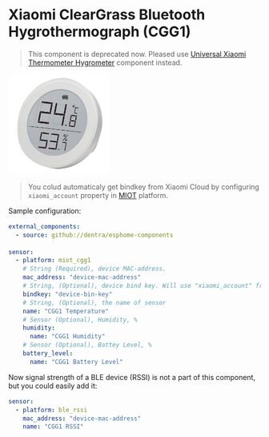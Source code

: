 # Xiaomi ClearGrass Bluetooth Hygrothermograph (CGG1)

> This component is deprecated now. Pleased use [Universal Xiaomi Thermometer Hygrometer](../miot_thermogigro/) component instead.

<img src="miot_cgg1.png" alt="CGG1" width="200"/>

> You colud automaticaly get bindkey from Xiaomi Cloud by configuring `xiaomi_account` property in [MIOT](../miot/) platform.

Sample configuration:
```yaml
external_components:
  - source: github://dentra/esphome-components

sensor:
  - platform: miot_cgg1
    # String (Required), device MAC-address.
    mac_address: "device-mac-address"
    # String, (Optional), device bind key. Will use "xiaomi_account" from "miot" if absent to automaticaly get the bindkey.
    bindkey: "device-bin-key"
    # String, (Optional), the name of sensor
    name: "CGG1 Temperature"
    # Sensor (Optional), Humidity, %
    humidity:
      name: "CGG1 Humidity"
    # Sensor (Optional), Battey Level, %
    battery_level:
      name: "CGG1 Battery Level"
```

Now signal strength of a BLE device (RSSI) is not a part of this component, but you could easily add it:
```yaml
sensor:
  - platform: ble_rssi
    mac_address: "device-mac-address"
    name: "CGG1 RSSI"
```
